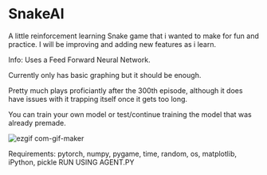 
# SnakeAI

A little reinforcement learning Snake game that i wanted to make for fun and practice. I will be improving and adding new features as i learn.

Info:
  Uses a Feed Forward Neural Network.
  
  Currently only has basic graphing but it should be enough.
  
  Pretty much plays proficiantly after the 300th episode, although it does have issues with it trapping itself once it gets too long.
  
  You can train your own model or test/continue training the model that was already premade.


![ezgif com-gif-maker](https://user-images.githubusercontent.com/65257805/121124905-b3a75380-c7f3-11eb-9f87-b2a632a05051.gif)

Requirements: pytorch, numpy, pygame, time, random, os, matplotlib, iPython, pickle
RUN USING AGENT.PY

